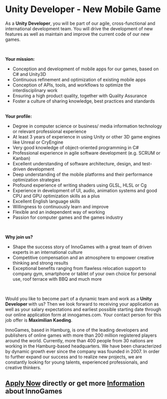 <h1>Unity Developer - New Mobile Game</h1>
<p>As a <strong>Unity&nbsp;</strong><strong>Developer</strong>, you will be part of our agile, cross-functional and international development team. You will drive the development of new features as well as maintain and improve the current code of our new games.</p><p>&nbsp;</p><p><strong>Your mission:<br /></strong></p><ul><li>Conception and development of mobile apps for our games, based on C# and Unity3D</li><li>Continuous refinement and optimization of existing mobile apps</li><li>Conception of APIs, tools, and workflows to optimize the interdisciplinary work</li><li>Ensuring a high product quality, together with Quality Assurance</li><li>Foster a culture of sharing knowledge, best practices and standards</li></ul><strong><br />Your profile:</strong><br /><ul><li>Degree in computer science or business/ media information technology or relevant professional experience</li><li>At least 3 years of experience in using Unity or other 3D game engines like Unreal or CryEngine</li><li>Very good knowledge of object-oriented programming in C#</li><li>Professional experience in agile software development (e.g. SCRUM or Kanban)</li><li>Excellent understanding of software architecture, design, and test-driven development</li><li>Deep understanding of the mobile platforms and their performance optimization strategies</li><li>Profound experience of writing shaders using GLSL, HLSL or Cg</li><li>Experience in development of UI, audio, animation systems and good CPU and GPU optimization skills as a plus</li><li>Excellent English language skills</li><li>Willingness to continuously learn and improve</li><li>Flexible and an independent way of working</li><li>Passion for computer games and the games industry</li></ul><br /><p><strong>Why join us?<br /> </strong></p><ul><li>Shape the success story of InnoGames with a great team of driven experts in an international culture</li><li>Competitive compensation and an atmosphere to empower creative thinking and strong results</li><li>Exceptional benefits ranging from flawless relocation support to company gym, smartphone or tablet of your own choice for personal use, roof terrace with BBQ and much more</li></ul><p>&nbsp;</p><p>Would you like to become part of a dynamic team and work as a&nbsp;<strong>Unity Developer&nbsp;</strong>with us? Then we look forward to receiving your application as well as your salary expectations and earliest possible starting date through our online application form at innogames.com. Your contact person for this job offer is <strong>Maximilian Kaeding</strong>.</p><p>InnoGames, based in Hamburg, is one of the leading developers and publishers of online games with more than 200 million registered players around the world. Currently, more than 400 people from 30 nations are working in the Hamburg-based headquarters. We have been characterized by dynamic growth ever since the company was founded in 2007. In order to further expand our success and to realize new projects, we are constantly looking for young talents, experienced professionals, and creative thinkers.</p>

<h2><a href="https://jobs.jobvite.com/careers/innogames/job//ogOD7fwy/apply?__jvst=Job+Board&__jvsd=github_jobs_repo">Apply Now</a> directly or get more <a href="https://www.innogames.com/career/detail/job/unity-developer-new-mobile-game/?s=github_jobs_repo">Information</a> about InnoGames</h2>